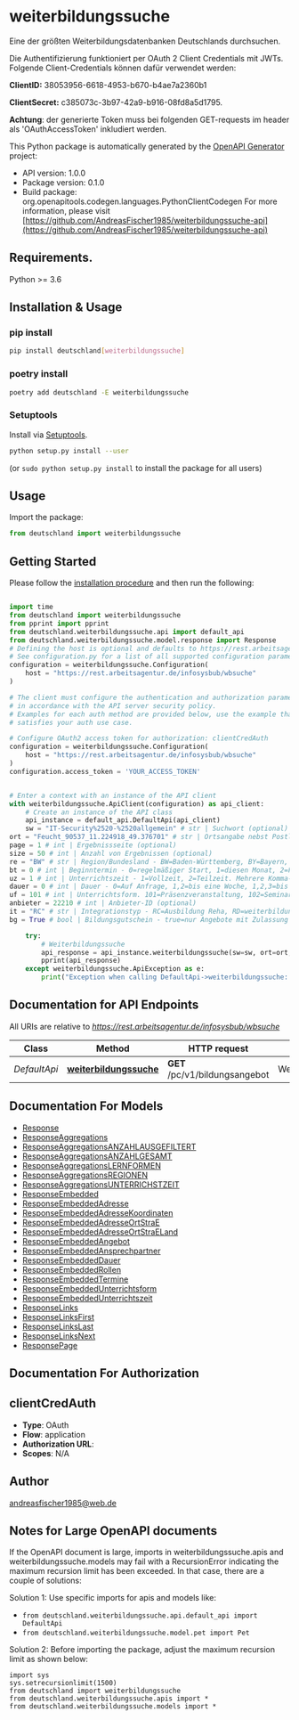 # weiterbildungssuche
Eine der größten Weiterbildungsdatenbanken Deutschlands durchsuchen. 

Die Authentifizierung funktioniert per OAuth 2 Client Credentials mit JWTs. Folgende Client-Credentials können dafür verwendet werden:

**ClientID:** 38053956-6618-4953-b670-b4ae7a2360b1

**ClientSecret:** c385073c-3b97-42a9-b916-08fd8a5d1795. 

**Achtung**: der generierte Token muss bei folgenden GET-requests im header als 'OAuthAccessToken' inkludiert werden.


This Python package is automatically generated by the [OpenAPI Generator](https://openapi-generator.tech) project:

- API version: 1.0.0
- Package version: 0.1.0
- Build package: org.openapitools.codegen.languages.PythonClientCodegen
For more information, please visit [https://github.com/AndreasFischer1985/weiterbildungssuche-api](https://github.com/AndreasFischer1985/weiterbildungssuche-api)

## Requirements.

Python >= 3.6

## Installation & Usage
### pip install

```sh
pip install deutschland[weiterbildungssuche]
```

### poetry install

```sh
poetry add deutschland -E weiterbildungssuche
```

### Setuptools

Install via [Setuptools](http://pypi.python.org/pypi/setuptools).

```sh
python setup.py install --user
```
(or `sudo python setup.py install` to install the package for all users)

## Usage

Import the package:
```python
from deutschland import weiterbildungssuche
```

## Getting Started

Please follow the [installation procedure](#installation--usage) and then run the following:

```python

import time
from deutschland import weiterbildungssuche
from pprint import pprint
from deutschland.weiterbildungssuche.api import default_api
from deutschland.weiterbildungssuche.model.response import Response
# Defining the host is optional and defaults to https://rest.arbeitsagentur.de/infosysbub/wbsuche
# See configuration.py for a list of all supported configuration parameters.
configuration = weiterbildungssuche.Configuration(
    host = "https://rest.arbeitsagentur.de/infosysbub/wbsuche"
)

# The client must configure the authentication and authorization parameters
# in accordance with the API server security policy.
# Examples for each auth method are provided below, use the example that
# satisfies your auth use case.

# Configure OAuth2 access token for authorization: clientCredAuth
configuration = weiterbildungssuche.Configuration(
    host = "https://rest.arbeitsagentur.de/infosysbub/wbsuche"
)
configuration.access_token = 'YOUR_ACCESS_TOKEN'


# Enter a context with an instance of the API client
with weiterbildungssuche.ApiClient(configuration) as api_client:
    # Create an instance of the API class
    api_instance = default_api.DefaultApi(api_client)
    sw = "IT-Security%2520-%2520allgemein" # str | Suchwort (optional)
ort = "Feucht_90537_11.224918_49.376701" # str | Ortsangabe nebst Postleitzahl und Koordinaten (optional)
page = 1 # int | Ergebnissseite (optional)
size = 50 # int | Anzahl von Ergebnissen (optional)
re = "BW" # str | Region/Bundesland - BW=Baden-Württemberg, BY=Bayern, BE=Berlin, BB=Brandenburg, HB=Bremen, HH=Hamburg, HE=Hessen, MV=Mecklenburg-Vorpommern, NI=Niedersachsen, NW=Nordrhei-Westfalen, RP=Rheinland-Pfalz, SL=Saarland, SN=Sachsen, ST=Sachsen-Anhalt, SH=Schleswig-Holstein, TH=Thüringen. Mehrere Komma-getrennte Angaben möglich. (optional)
bt = 0 # int | Beginntermin - 0=regelmäßiger Start, 1=diesen Monat, 2=Folgemonat, 3=in zwei Monaten, 4=in drei Monaten, 5=in mehr als drei Monaten (optional)
uz = 1 # int | Unterrichtszeit - 1=Vollzeit, 2=Teilzeit. Mehrere Komma-getrennte Angaben möglich. (optional)
dauer = 0 # int | Dauer - 0=Auf Anfrage, 1,2=bis eine Woche, 1,2,3=bis ein Monat, 1,2,3,4=bis drei Monate, 1,2,3,4,5=bis sechs Monate, 1,2,3,4,5,6=bis ein Jahr, 7,8,9=mehr als ein Jahr. Mehrere Komma-getrennte Angaben sind die Regel. (optional)
uf = 101 # int | Unterrichtsform. 101=Präsenzveranstaltung, 102=Seminar, 103=Workshop, 104=Praxistraining, 105=Sonstige Präsenzveranstaltung, 201=Virtuelles Klassenzimmer, 202=Online-Seminar, 203=Online-Coaching, 204=Selbstlernmodul, 206=Sonstige digitale Lernformen, 301=Blended Learning, 302=Combined Learning, 303=Hybrid Learning, 304=Sonstige kombinierte Lernformen,401=Fernunterricht, 402=Fernlehrgang, 403=Sonstiger Fernunterricht. Mehrere Komma-getrennte Angaben möglich (z.B. uf=101,202). (optional)
anbieter = 22210 # int | Anbieter-ID (optional)
it = "RC" # str | Integrationstyp - RC=Ausbildung Reha, RD=weiterbildung Reha. Mehrere Komma-getrennte Angaben möglich. (optional)
bg = True # bool | Bildungsgutschein - true=nur Angebote mit Zulassung zur Förderung mit Bildungsgutschein anzeigen, false=nicht nur Angebote mit Zulassung zur Förderung mit Bildungsgutschein anzeigen. (optional)

    try:
        # Weiterbildungssuche
        api_response = api_instance.weiterbildungssuche(sw=sw, ort=ort, page=page, size=size, re=re, bt=bt, uz=uz, dauer=dauer, uf=uf, anbieter=anbieter, it=it, bg=bg)
        pprint(api_response)
    except weiterbildungssuche.ApiException as e:
        print("Exception when calling DefaultApi->weiterbildungssuche: %s\n" % e)
```

## Documentation for API Endpoints

All URIs are relative to *https://rest.arbeitsagentur.de/infosysbub/wbsuche*

Class | Method | HTTP request | Description
------------ | ------------- | ------------- | -------------
*DefaultApi* | [**weiterbildungssuche**](docs/DefaultApi.md#weiterbildungssuche) | **GET** /pc/v1/bildungsangebot | Weiterbildungssuche


## Documentation For Models

 - [Response](docs/Response.md)
 - [ResponseAggregations](docs/ResponseAggregations.md)
 - [ResponseAggregationsANZAHLAUSGEFILTERT](docs/ResponseAggregationsANZAHLAUSGEFILTERT.md)
 - [ResponseAggregationsANZAHLGESAMT](docs/ResponseAggregationsANZAHLGESAMT.md)
 - [ResponseAggregationsLERNFORMEN](docs/ResponseAggregationsLERNFORMEN.md)
 - [ResponseAggregationsREGIONEN](docs/ResponseAggregationsREGIONEN.md)
 - [ResponseAggregationsUNTERRICHSTZEIT](docs/ResponseAggregationsUNTERRICHSTZEIT.md)
 - [ResponseEmbedded](docs/ResponseEmbedded.md)
 - [ResponseEmbeddedAdresse](docs/ResponseEmbeddedAdresse.md)
 - [ResponseEmbeddedAdresseKoordinaten](docs/ResponseEmbeddedAdresseKoordinaten.md)
 - [ResponseEmbeddedAdresseOrtStraE](docs/ResponseEmbeddedAdresseOrtStraE.md)
 - [ResponseEmbeddedAdresseOrtStraELand](docs/ResponseEmbeddedAdresseOrtStraELand.md)
 - [ResponseEmbeddedAngebot](docs/ResponseEmbeddedAngebot.md)
 - [ResponseEmbeddedAnsprechpartner](docs/ResponseEmbeddedAnsprechpartner.md)
 - [ResponseEmbeddedDauer](docs/ResponseEmbeddedDauer.md)
 - [ResponseEmbeddedRollen](docs/ResponseEmbeddedRollen.md)
 - [ResponseEmbeddedTermine](docs/ResponseEmbeddedTermine.md)
 - [ResponseEmbeddedUnterrichtsform](docs/ResponseEmbeddedUnterrichtsform.md)
 - [ResponseEmbeddedUnterrichtszeit](docs/ResponseEmbeddedUnterrichtszeit.md)
 - [ResponseLinks](docs/ResponseLinks.md)
 - [ResponseLinksFirst](docs/ResponseLinksFirst.md)
 - [ResponseLinksLast](docs/ResponseLinksLast.md)
 - [ResponseLinksNext](docs/ResponseLinksNext.md)
 - [ResponsePage](docs/ResponsePage.md)


## Documentation For Authorization


## clientCredAuth

- **Type**: OAuth
- **Flow**: application
- **Authorization URL**: 
- **Scopes**: N/A


## Author

andreasfischer1985@web.de


## Notes for Large OpenAPI documents
If the OpenAPI document is large, imports in weiterbildungssuche.apis and weiterbildungssuche.models may fail with a
RecursionError indicating the maximum recursion limit has been exceeded. In that case, there are a couple of solutions:

Solution 1:
Use specific imports for apis and models like:
- `from deutschland.weiterbildungssuche.api.default_api import DefaultApi`
- `from deutschland.weiterbildungssuche.model.pet import Pet`

Solution 2:
Before importing the package, adjust the maximum recursion limit as shown below:
```
import sys
sys.setrecursionlimit(1500)
from deutschland import weiterbildungssuche
from deutschland.weiterbildungssuche.apis import *
from deutschland.weiterbildungssuche.models import *
```

